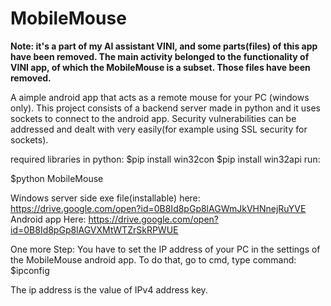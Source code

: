 # MobileMouse

****Note: it's a part of my AI assistant VINI, and some parts(files) of this app have been removed. The main activity belonged to the functionality of VINI app, of which the MobileMouse is a subset. Those files have been removed.****


A aimple android app that acts as a remote mouse for your PC (windows only). 
This project consists of a backend server made in python and it uses sockets to connect to the android app. Security vulnerabilities can be addressed and dealt with very easily(for example using SSL security for sockets).

required libraries in python:
    $pip install win32con
    $pip install win32api
run:

$python MobileMouse

Windows server side exe file(installable) here:
https://drive.google.com/open?id=0B8Id8pGp8lAGWmJkVHNnejRuYVE
Android app Here:
https://drive.google.com/open?id=0B8Id8pGp8lAGVXMtWTZrSkRPWUE


One more Step:
  You have to set the IP address of your PC in the settings of the MobileMouse android app.
  To do that, go to cmd, type command:
     $ipconfig
     
The ip address is the value of IPv4 address key.
